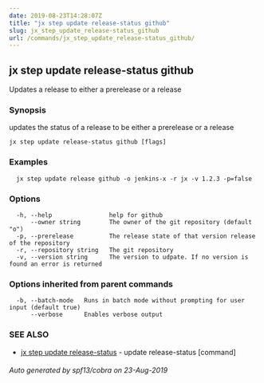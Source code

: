 ```yaml
---
date: 2019-08-23T14:28:07Z
title: "jx step update release-status github"
slug: jx_step_update_release-status_github
url: /commands/jx_step_update_release-status_github/
---
```

## jx step update release-status github

Updates a release to either a prerelease or a release

### Synopsis

updates the status of a release to be either a prerelease or a release

```
jx step update release-status github [flags]
```

### Examples

```
  jx step update release github -o jenkins-x -r jx -v 1.2.3 -p=false
```

### Options

```
  -h, --help                help for github
      --owner string        The owner of the git repository (default "o")
  -p, --prerelease          The release state of that version release of the repository
  -r, --repository string   The git repository
  -v, --version string      The version to udpate. If no version is found an error is returned
```

### Options inherited from parent commands

```
  -b, --batch-mode   Runs in batch mode without prompting for user input (default true)
      --verbose      Enables verbose output
```

### SEE ALSO

* [jx step update release-status](/commands/jx_step_update_release-status/)	 - update release-status [command]

###### Auto generated by spf13/cobra on 23-Aug-2019
